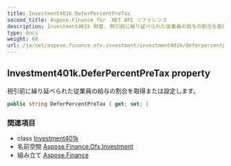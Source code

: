 ```yaml
---
title: Investment401k.DeferPercentPreTax
second_title: Aspose.Finance for .NET API リファレンス
description: Investment401k 財産. 税引前に繰り延べられた従業員の給与の割合を取得または設定します
type: docs
weight: 60
url: /ja/net/aspose.finance.ofx.investment/investment401k/deferpercentpretax/
---
```

## Investment401k.DeferPercentPreTax property

税引前に繰り延べられた従業員の給与の割合を取得または設定します。

```csharp
public string DeferPercentPreTax { get; set; }
```

### 関連項目

* class [Investment401k](../)
* 名前空間 [Aspose.Finance.Ofx.Investment](../../investment401k/)
* 組み立て [Aspose.Finance](../../../)



